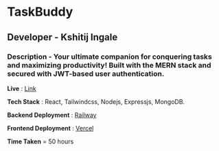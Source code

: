 # TaskBuddy

## Developer - Kshitij Ingale

### Description - Your ultimate companion for conquering tasks and maximizing productivity! Built with the MERN stack and secured with JWT-based user authentication.

**Live** : [Link](https://task-manager-kshitij.vercel.app/)

 **Tech Stack** : React, Tailwindcss, Nodejs, Expressjs, MongoDB.

 **Backend Deployment** : [Railway](https://railway.app/)

 **Frontend Deployment** : [Vercel](https://vercel.com/)

 **Time Taken** = 50 hours
